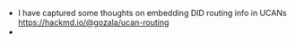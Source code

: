 - I have captured some thoughts on embedding DID routing info in UCANs https://hackmd.io/@gozala/ucan-routing
-